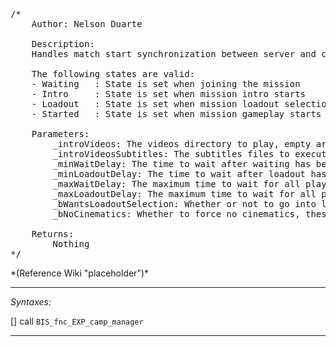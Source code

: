 <pre>/*
	Author: Nelson Duarte

	Description:
	Handles match start synchronization between server and clients

	The following states are valid:
	- Waiting	: State is set when joining the mission
	- Intro		: State is set when mission intro starts
	- Loadout	: State is set when mission loadout selection starts
	- Started	: State is set when mission gameplay starts

	Parameters:
		_introVideos: The videos directory to play, empty array leads to skipping intro videos completely
		_introVideosSubtitles: The subtitles files to execute for intro videos
		_minWaitDelay: The time to wait after waiting has been completed
		_minLoadoutDelay: The time to wait after loadout has been completed
		_maxWaitDelay: The maximum time to wait for all players during the waiting, if reached, mission is forced onto next state
		_maxLoadoutDelay: The maximum time to wait for all players during the loadout, mission is forced onto next state
		_bWantsLoadoutSelection: Whether or not to go into loadout selection, if false this is skipped
		_bNoCinematics: Whether to force no cinematics, these need to be handled manually then

	Returns:
		Nothing
*/</pre>*(Reference Wiki "placeholder")*<!-- Remove this after fill-in -->


---
*Syntaxes:*

[] call `BIS_fnc_EXP_camp_manager`

---
